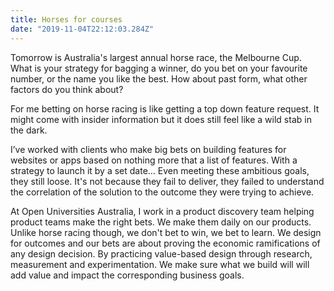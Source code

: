 ```yaml
---
title: Horses for courses
date: "2019-11-04T22:12:03.284Z"
---
```


Tomorrow is Australia's largest annual horse race, the Melbourne Cup. What is your strategy for bagging a winner, do you bet on your favourite number, or the name you like the best. How about past form, what other factors do you think about?

For me betting on horse racing is like getting a top down feature request. It might come with insider information but it does still feel like a wild stab in the dark.


I’ve worked with clients who make big bets on building features for websites or apps based on nothing more that a list of features. With a strategy to launch it by a set date… Even meeting these ambitious goals, they still loose. It's not because they fail to deliver, they failed to understand the correlation of the solution to the outcome they were trying to achieve.

At Open Universities Australia, I work in a product discovery team helping product teams make the right bets. We make them daily on our products. Unlike horse racing though, we don't bet to win, we bet to learn. We design for outcomes and our bets are about proving the economic ramifications of any design decision. By practicing value-based design through research, measurement and experimentation. We make sure what we build will will add value and impact the corresponding business goals.
